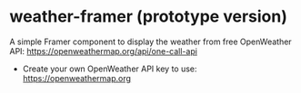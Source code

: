 # weather-framer (prototype version)

A simple Framer component to display the weather from free OpenWeather API: https://openweathermap.org/api/one-call-api

* Create your own OpenWeather API key to use: https://openweathermap.org
